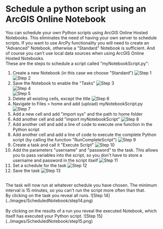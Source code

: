 # Schedule a python script using an ArcGIS Online Notebook
You can schedule your own Python scripts using ArcGIS Online Hosted Notebooks. This eliminates the need of having your own server to schedule scripts. If you want to use ArcPy functionality you will need to create an "Advanced" Notebook, otherwise a "Standard" Notebook is sufficient. And of course you can't use local data sources when using ArcGIS Online Hosted Notebooks.
<br>
These are the steps to schedule a script called "myNotebookScript.py":
<br>
1. Create a new Notebook (in this case we choose "Standard")
![Step 1](../images/ScheduledNotebook/step1.png)<br/>
![Step 2](../images/ScheduledNotebook/step2.png)<br/>
2. Save the Notebook to enable the "Tasks"
![Step 3](../images/ScheduledNotebook/step3.png)<br/>
![Step 4](../images/ScheduledNotebook/step4.png)<br/>
![Step 5](../images/ScheduledNotebook/step5.png)<br/>
3. Delete all existing cells, except the title
![Step 6](../images/ScheduledNotebook/step6.png)<br/>
4. Navigate to Files > home and add (upload) myNotebookScript.py
![Step 7](../images/ScheduledNotebook/step7.png)<br/>
5. Add a new cell and add "import sys" and  the path to home folder
6. Add another cell and add "import myNotebookScript"
![Step 8](../images/ScheduledNotebook/step8.png)<br/>
7. Add another cell and add a line of code to execute one function in the Python script
8. Add another cell and add a line of code to execute the complete Python script (by calling the function "RunCompleteScript")
![Step 9](../images/ScheduledNotebook/step9.png)<br/>
9. Create a task and call it "Execute Script"
![Step 10](../images/ScheduledNotebook/step10.png)<br/>
10. Add the parameters "username" and "password" to the task. This allows you to pass variables into the script, so you don't have to store a username and password in the script itself
![Step 11](../images/ScheduledNotebook/step11.png)<br/>
11. Set a schedule for the task
![Step 12](../images/ScheduledNotebook/step12.png)<br/>
12. Save the task
![Step 13](../images/ScheduledNotebook/step13.png)<br/>
<br>
The task will now run at whatever schedule you have chosen. The minimum interval is 15 minutes, so you can't run the script more often than that.
<br>
By clicking on the task you reveal all runs.
![Step 14](../images/ScheduledNotebook/step14.png)<br/>
<br>
By clicking on the results of a run you reveal the executed Notebook, which itself has executed your Python script.
![Step 15](../images/ScheduledNotebook/step15.png)<br/>